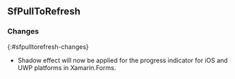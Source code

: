 ## SfPullToRefresh

### Changes
{:#sfpulltorefresh-changes}

* Shadow effect will now be applied for the progress indicator for iOS and UWP platforms in Xamarin.Forms.
